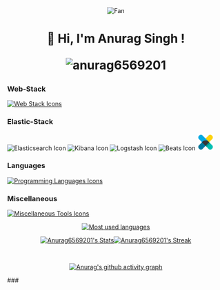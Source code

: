 

<p align="center">
  <div align="center">
<img src="https://github.com/fnky/fnky/raw/fnky/img/fan-1.gif" alt="Fan" align="center">
</div>
  <h1 align="center">👋 Hi, I'm Anurag Singh ! <p align="center"> <img src="https://komarev.com/ghpvc/?username=anurag6569201&label=Code%20views&color=a538ff&style=plastic" alt="anurag6569201" /> </p></h1>
</p>


### Web-Stack
<p align="left">
  <a href="https://skillicons.dev">
    <img src="https://skillicons.dev/icons?i=html,css,javascript,bootstrap,django,mysql,react" alt="Web Stack Icons"/>
  </a>
</p>

### Elastic-Stack
<p align="left">
  <img src="https://cdn.jsdelivr.net/gh/devicons/devicon@latest/icons/elasticsearch/elasticsearch-original.svg" width="40" height="40" alt="Elasticsearch Icon"/>
  <img src="https://cdn.jsdelivr.net/gh/devicons/devicon@latest/icons/kibana/kibana-original.svg" width="40" height="40" alt="Kibana Icon"/>
  <img src="https://cdn.jsdelivr.net/gh/devicons/devicon@latest/icons/logstash/logstash-original.svg" width="40" height="40" alt="Logstash Icon"/>
  <img src="https://cdn.jsdelivr.net/gh/devicons/devicon@latest/icons/beats/beats-original.svg" width="40" height="40" alt="Beats Icon"/>
  <img width="40" height="40" src="https://github.com/anurag6569201/anurag6569201/blob/main/static/assets/images/xpack.png" />
</p>

### Languages
<p align="left">
  <a href="https://skillicons.dev">
    <img src="https://skillicons.dev/icons?i=python,c,cpp" alt="Programming Languages Icons"/>
  </a>
</p>

### Miscellaneous
<p align="left">
  <a href="https://skillicons.dev">
    <img src="https://skillicons.dev/icons?i=vscode,azure,github,docker,figma" alt="Miscellaneous Tools Icons"/>
  </a>
</p>

<div align="center">
<a href="https://anurag.icu">

<img src="https://github-readme-stats.vercel.app/api/top-langs/?username=anurag6569201&card_width=480&custom_title=Anurag's%20Used%20Languages&langs_count=8&theme=gotham&hide_border=true&layout=compact" alt="Most used languages" />
  
<br/>

![Anurag6569201's Stats](https://github-readme-stats.vercel.app/api?username=anurag6569201&theme=gotham&show_icons=true&hide_border=true&count_private=true)![Anurag6569201's Streak](https://github-readme-streak-stats.herokuapp.com/?user=anurag6569201&theme=gotham&hide_border=true)

<br/>

[![Anurag's github activity graph](https://github-readme-activity-graph.vercel.app/graph?username=anurag6569201&days=45&bg_color=0c1014&color=268f77&line=268f77&point=268f77&area=true&hide_border=true)](https://github.com/anurag6569201/github-readme-activity-graph)

</a>
</div>
###



###




